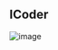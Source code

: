 ## ICoder

![image](https://github.com/user-attachments/assets/c3b3d065-1f67-490d-a50c-c5a0b1cbbe63)
